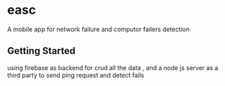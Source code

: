 # easc

A mobile app for network failure and computor failers detection

## Getting Started

using firebase as backend for crud all the data , and a node js server as a third party to send ping
request and detect fails
